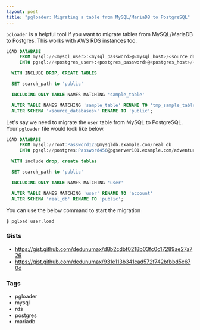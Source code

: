 ```yaml
---
layout: post
title: "pgloader: Migrating a table from MySQL/MariaDB to PostgreSQL"
---
```


`pgloader` is a helpful tool if you want to migrate tables from MySQL/MariaDB to Postgres. This works with AWS RDS instances too.

```sql
LOAD DATABASE
     FROM mysql://<mysql_user>:<mysql_password>@<mysql_host>/<source_databases>
     INTO pgsql://<postgres_user>:<postgres_password>@<postgres_host>/<target_database>

  WITH INCLUDE DROP, CREATE TABLES

  SET search_path to 'public'

  INCLUDING ONLY TABLE NAMES MATCHING 'sample_table'

  ALTER TABLE NAMES MATCHING 'sample_table' RENAME TO 'tmp_sample_table'
  ALTER SCHEMA '<source_databases>' RENAME TO 'public';
```

Let's say we need to migrate the `user` table from MySQL to PostgreSQL. Your `pgloader` file would look like below.

```sql
LOAD DATABASE
     FROM mysql://root:Password123@mysqldb.example.com/real_db
     INTO pgsql://postgres:Password456@pgserver101.example.com/adventure_db

  WITH include drop, create tables

  SET search_path to 'public'

  INCLUDING ONLY TABLE NAMES MATCHING 'user'

  ALTER TABLE NAMES MATCHING 'user' RENAME TO 'account'
  ALTER SCHEMA 'real_db' RENAME TO 'public';
  ```

You can use the below command to start the migration

```console
$ pgload user.load
```

### Gists

- <https://gist.github.com/dedunumax/d8b2cdbf0218b03fc0c17289ae27a726>
- <https://gist.github.com/dedunumax/931e113b341cad572f742bfbbd5c670d>

### Tags

- pgloader
- mysql
- rds
- postgres
- mariadb